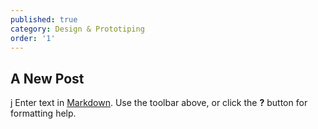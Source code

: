 ```yaml
---
published: true
category: Design & Prototiping
order: '1'
---
```

## A New Post
j
Enter text in [Markdown](http://daringfireball.net/projects/markdown/). Use the toolbar above, or click the **?** button for formatting help.
